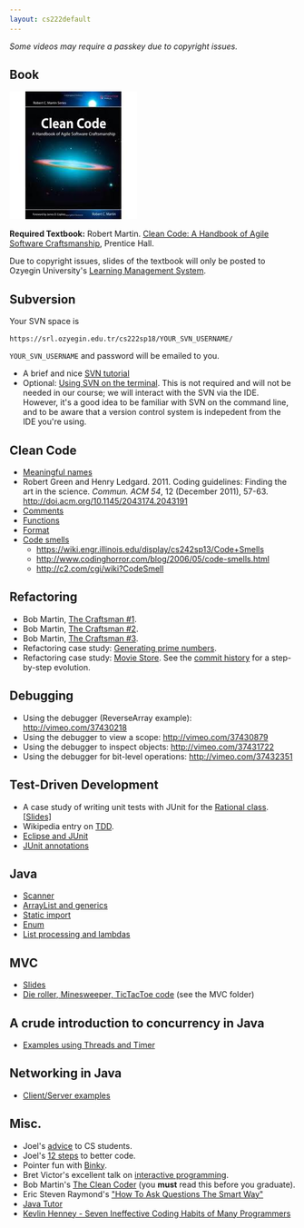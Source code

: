 ```yaml
---
layout: cs222default
---
```


_Some videos may require a passkey due to copyright issues._

## Book

![](cleanCode.jpg)

**Required Textbook:**
Robert Martin. <a href="http://www.amazon.com/Clean-Code-Handbook-Software-Craftsmanship/dp/0132350882">Clean Code: A Handbook of Agile Software Craftsmanship</a>, Prentice Hall.

Due to copyright issues, slides of the textbook will only be posted to Ozyegin University's 
[Learning Management System](http://lms.ozyegin.edu.tr).

## Subversion
Your SVN space is

```
https://srl.ozyegin.edu.tr/cs222sp18/YOUR_SVN_USERNAME/
```

`YOUR_SVN_USERNAME` and password will be emailed to you. 

+ A brief and nice [SVN tutorial](http://code.google.com/p/westmont-risk/wiki/SvnTutorial)
+ Optional: [Using SVN on the terminal](https://vimeo.com/91285459).
  This is not required and will not be needed
  in our course; we will interact with the SVN via the IDE.
  However, it's a good idea to be familiar with SVN on the command line,
  and to be aware that a version control system is indepedent from the IDE you're using.

## Clean Code
+ [Meaningful names](https://vimeo.com/86404712)
+ Robert Green and Henry Ledgard. 2011. Coding guidelines: Finding the art in the science. _Commun. ACM 54_, 12 (December 2011), 57-63. <http://doi.acm.org/10.1145/2043174.2043191>
+ [Comments](https://vimeo.com/86878161)
+ [Functions](https://vimeo.com/87260502)
+ [Format](https://vimeo.com/88440095)
+ [Code smells](https://vimeo.com/88445610)
  * <https://wiki.engr.illinois.edu/display/cs242sp13/Code+Smells>
  * <http://www.codinghorror.com/blog/2006/05/code-smells.html>
  * <http://c2.com/cgi/wiki?CodeSmell>


## Refactoring
+ Bob Martin, <a href="data/craftsman1.pdf">The Craftsman #1</a>.
+ Bob Martin, <a href="data/craftsman2.pdf">The Craftsman #2</a>.
+ Bob Martin, <a href="data/craftsman3.pdf">The Craftsman #3</a>.
+ Refactoring case study: [Generating prime numbers](https://github.com/aktemur/CS222).
+ Refactoring case study: [Movie Store](https://github.com/aktemur/MovieStore).
  See the [commit history](https://github.com/aktemur/MovieStore/commits/master)
  for a step-by-step evolution.

## Debugging
+ Using the debugger (ReverseArray example): <http://vimeo.com/37430218>
+ Using the debugger to view a scope: <http://vimeo.com/37430879>
+ Using the debugger to inspect objects: <http://vimeo.com/37431722>
+ Using the debugger for bit-level operations: <http://vimeo.com/37432351>

## Test-Driven Development
+ A case study of writing unit tests with JUnit for the [Rational class](https://github.com/aktemur/CS222). [[Slides]](data/TDD.pdf)
+ Wikipedia entry on [TDD](http://en.wikipedia.org/wiki/Test-driven_development).
+ [Eclipse and JUnit](https://courses.cs.washington.edu/courses/cse143/11wi/eclipse-tutorial/junit.shtml)
+ [JUnit annotations](http://www.vogella.com/tutorials/JUnit/article.html#usingjunit_annotations)

## Java
+ [Scanner](https://vimeo.com/123603879)
+ [ArrayList and generics](https://vimeo.com/90197868)
+ [Static import](http://docs.oracle.com/javase/1.5.0/docs/guide/language/static-import.html)
+ [Enum](http://docs.oracle.com/javase/1.5.0/docs/guide/language/enums.html)
+ [List processing and lambdas](https://github.com/aktemur/CS222/)

## MVC
+ [Slides](data/MVC.pdf)
+ [Die roller, Minesweeper, TicTacToe code](https://github.com/aktemur/CS222) (see the MVC folder)

## A crude introduction to concurrency in Java
+ [Examples using Threads and Timer](code/ThreadAndTimer.zip)

## Networking in Java
+ [Client/Server examples](code/network.zip)

## Misc.
+ Joel's <a href="http://www.joelonsoftware.com/articles/CollegeAdvice.html">advice</a> to CS students. 
+ Joel's <a href="http://www.joelonsoftware.com/articles/fog0000000043.html">12 steps</a> to better code.
+ Pointer fun with <a href="http://www.youtube.com/watch?v=6pmWojisM_E">Binky</a>.
+ Bret Victor's excellent talk on <a href="https://vimeo.com/36579366">interactive programming</a>.
+ Bob Martin's <a href="http://www.amazon.com/Clean-Coder-Conduct-Professional-Programmers/dp/0137081073">The Clean Coder</a>
  (you **must** read this before you graduate).
+ Eric Steven Raymond's ["How To Ask Questions The Smart Way"](http://www.catb.org/~esr/faqs/smart-questions.html)
+ [Java Tutor](http://www.pythontutor.com/java.html)
+ [Kevlin Henney - Seven Ineffective Coding Habits of Many Programmers](https://www.youtube.com/watch?v=ZsHMHukIlJY)
